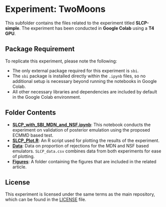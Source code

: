 # Experiment: TwoMoons

This subfolder contains the files related to the experiment titled **SLCP-simple**. The experiment has been conducted in **Google Colab** using a **T4 GPU**.

## Package Requirement

To replicate this experiment, please note the following:

- The only external package required for this experiment is `sbi`.
- The `sbi` package is installed directly within the `.ipynb` files, so no additional setup is necessary beyond running the notebooks in Google Colab.
- All other necessary libraries and dependencies are included by default in the Google Colab environment.

## Folder Contents

- **[SLCP_with_SBI_MDN_and_NSF.ipynb](https://github.com/anirbanc96/ECMMD-CondTwoSamp/blob/main/Simulation%20Based%20Inference/SLCP-Simple/SLCP_with_SBI_MDN_and_NSF.ipynb)**: This notebook conducts the experiment on validation of posterior emulation using the proposed ECMMD based test.
- **[SLCP_Plot.R]([https://github.com/anirbanc96/ECMMD-CondTwoSamp/blob/main/Simulation%20Based%20Inference/TwoMoons/TwoMoonsPlot.R](https://github.com/anirbanc96/ECMMD-CondTwoSamp/blob/main/Simulation%20Based%20Inference/SLCP-Simple/SLCP_Plot.R))**: An R script used for plotting the results of the experiment.
- **[Data]([https://github.com/anirbanc96/ECMMD-CondTwoSamp/tree/main/Simulation%20Based%20Inference/TwoMoons/Data](https://github.com/anirbanc96/ECMMD-CondTwoSamp/tree/main/Simulation%20Based%20Inference/SLCP-Simple/Data))**: Data on proportion of rejections for the MDN and NSF based emulators. `SLCP_data.csv` combines data from both experiments for ease of plotting.
- **[Figures]([https://github.com/anirbanc96/ECMMD-CondTwoSamp/tree/main/Simulation%20Based%20Inference/TwoMoons/Figures](https://github.com/anirbanc96/ECMMD-CondTwoSamp/tree/main/Simulation%20Based%20Inference/SLCP-Simple/Figures))**: A folder containing the figures that are included in the related article.

## License

This experiment is licensed under the same terms as the main repository, which can be found in the [LICENSE](../../LICENSE) file.
